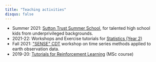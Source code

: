 ```yaml
---
title: "Teaching activities"
disqus: false
---
```


- Summer 2021: [Sutton Trust Summer School](https://www.ed.ac.uk/studying/undergraduate/access-edinburgh/high-school-students/sutton-trust-summer-school), for talented high school kids from underprivileged backgrounds. 
- 2021-22: Workshops and Exercise tutorials for [Statistics (Year 2)](http://www.drps.ed.ac.uk/21-22/dpt/cxmath08051.htm)
- Fall 2021: ["SENSE" CDT](https://eo-cdt.org/) workshop on time series methods applied to earth observation data.
- 2019-20: [Tutorials for Reinforcement Learning](http://www.drps.ed.ac.uk/19-20/dpt/cxinfr11010.htm) (MSc course)

